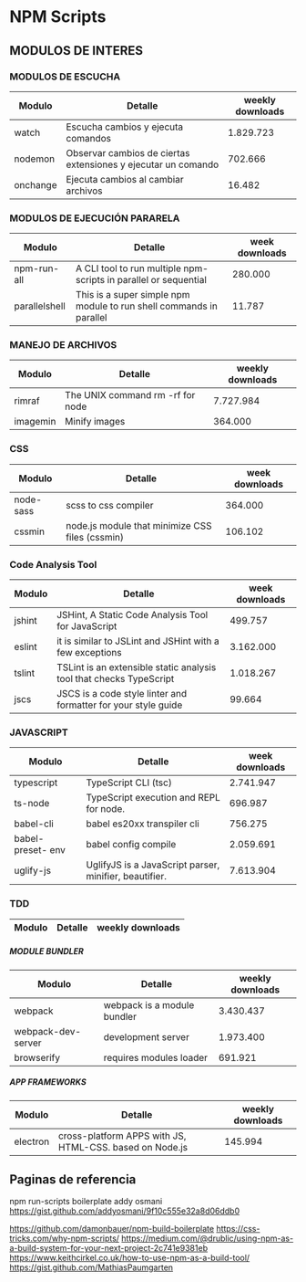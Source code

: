 # NPM Scripts

## MODULOS DE INTERES




### MODULOS DE ESCUCHA

| Modulo   | Detalle                                                       | weekly downloads |
| -------- | ------------------------------------------------------------- | ---------------- |
| watch    | Escucha cambios y ejecuta comandos                            | 1.829.723        |
| nodemon  | Observar cambios de ciertas extensiones y ejecutar un comando | 702.666          |
| onchange | Ejecuta cambios al cambiar archivos                           | 16.482           |

### MODULOS DE EJECUCIÓN PARARELA

| Modulo        | Detalle                                                             | week downloads |
| ------------- | ------------------------------------------------------------------- | -------------- |
| npm-run-all   | A CLI tool to run multiple npm-scripts in parallel or sequential    | 280.000        |
| parallelshell | This is a super simple npm module to run shell commands in parallel | 11.787         |

### MANEJO DE ARCHIVOS

| Modulo   | Detalle                          | weekly downloads |
| -------- | -------------------------------- | ---------------- |
| rimraf   | The UNIX command rm -rf for node | 7.727.984        |
| imagemin | Minify images                    | 364.000          |

### CSS

| Modulo    | Detalle                                         | week downloads |
| --------- | ----------------------------------------------- | -------------- |
| node-sass | scss to css compiler                            | 364.000        |
| cssmin    | node.js module that minimize CSS files (cssmin) | 106.102        |

### Code Analysis Tool

| Modulo | Detalle                                                             | week downloads |
| ------ | ------------------------------------------------------------------- | -------------- |
| jshint | JSHint, A Static Code Analysis Tool for JavaScript                  | 499.757        |
| eslint | it is similar to JSLint and JSHint with a few exceptions            | 3.162.000      |
| tslint | TSLint is an extensible static analysis tool that checks TypeScript | 1.018.267      |
| jscs   | JSCS is a code style linter and formatter for your style guide      | 99.664         |

### JAVASCRIPT

| Modulo            | Detalle                                                | week downloads |
| ----------------- | ------------------------------------------------------ | -------------- |
| typescript        | TypeScript CLI (tsc)                                   | 2.741.947      |
| ts-node           | TypeScript execution and REPL for node.                | 696.987        |
| babel-cli         | babel es20xx transpiler cli                            | 756.275        |
| babel-preset- env | babel config compile                                   | 2.059.691      |
| uglify-js         | UglifyJS is a JavaScript parser, minifier, beautifier. | 7.613.904      |

### TDD

| Modulo | Detalle | weekly downloads |
| ------ | ------- | ---------------- |


##### MODULE BUNDLER

| Modulo             | Detalle                     | weekly downloads |
| ------------------ | --------------------------- | ---------------- |
| webpack            | webpack is a module bundler | 3.430.437        |
| webpack-dev-server | development server          | 1.973.400        |
| browserify         | requires modules loader     | 691.921          |

##### APP FRAMEWORKS

| Modulo   | Detalle                                                 | weekly downloads |
| -------- | ------------------------------------------------------- | ---------------- |
| electron | cross-platform APPS with JS, HTML-CSS. based on Node.js | 145.994          |

## Paginas de referencia

npm run-scripts boilerplate addy osmani
https://gist.github.com/addyosmani/9f10c555e32a8d06ddb0

https://github.com/damonbauer/npm-build-boilerplate
https://css-tricks.com/why-npm-scripts/
https://medium.com/@drublic/using-npm-as-a-build-system-for-your-next-project-2c741e9381eb
https://www.keithcirkel.co.uk/how-to-use-npm-as-a-build-tool/
https://gist.github.com/MathiasPaumgarten

